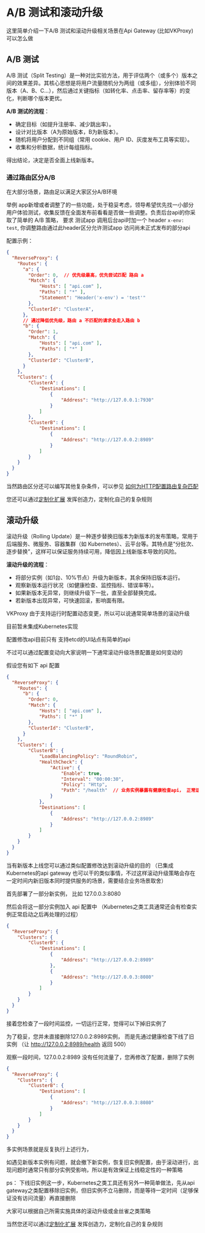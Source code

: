 # A/B 测试和滚动升级

这里简单介绍一下A/B 测试和滚动升级相关场景在Api Gateway (比如VKProxy) 可以怎么做

## A/B 测试

A/B 测试（Split Testing）是一种对比实验方法，用于评估两个（或多个）版本之间的效果差异。其核心思想是将用户流量随机分为两组（或多组），分别体验不同版本（A、B、C...），然后通过关键指标（如转化率、点击率、留存率等）的变化，判断哪个版本更优。

**A/B 测试的流程**：

- 确定目标（如提升注册率、减少跳出率）。
- 设计对比版本（A为原始版本，B为新版本）。
- 随机将用户分配到不同组（常用 cookie、用户 ID、灰度发布工具等实现）。
- 收集和分析数据，统计每组指标。

得出结论，决定是否全面上线新版本。

### 通过路由区分A/B

在大部分场景，路由足以满足大家区分A/B环境

举例 app新增或者调整了的一些功能，处于稳妥考虑，领导希望优先找一小部分用户体验测试，收集反馈在全面发布前看看是否做一些调整。负责后台api的你采取了简单的 A/B 策略， 要求 测试app 调用后台api时加一个 header `x-env: test`, 你调整路由通过此header区分允许测试app 访问尚未正式发布的部分api

配置示例：

``` json
{
  "ReverseProxy": {
    "Routes": {
      "a": {
        "Order": 0,  // 优先级最高，优先尝试匹配 路由 a
        "Match": {
            "Hosts": [ "api.com" ],
            "Paths": [ "*" ],
            "Statement": "Header('x-env') = 'test'"
        },
        "ClusterId": "ClusterA",
      },
      // 通过降低优先级，路由 a 不匹配的请求会走入路由 b
      "b": {
        "Order": 1, 
        "Match": {
            "Hosts": [ "api.com" ],
            "Paths": [ "*" ]
        },
        "ClusterId": "ClusterB",
      }
    },
    "Clusters": {
        "ClusterA": {
            "Destinations": [
                {
                    "Address": "http://127.0.0.1:7930"
                }
            ]
        },
        "ClusterB": {
            "Destinations": [
                {
                    "Address": "http://127.0.0.2:8989"
                }
            ]
        }
    }
  }
}
```

当然路由区分还可以编写其他复杂条件，可以参见 [如何为HTTP配置路由复杂匹配](/VKProxy.Doc/docs/statement)

您还可以通过[定制化扩展](/VKProxy.Doc/docs/extensibility) 发挥创造力，定制化自己的复杂规则

## 滚动升级

滚动升级（Rolling Update）是一种逐步替换旧版本为新版本的发布策略，常用于后端服务、微服务、容器集群（如 Kubernetes）、云平台等。其特点是“分批次、逐步替换”，这样可以保证服务持续可用，降低因上线新版本导致的风险。

**滚动升级的流程**：

- 将部分实例（如1台、10%节点）升级为新版本，其余保持旧版本运行。
- 观察新版本运行状况（如健康检查、监控指标、错误率等）。
- 如果新版本无异常，则继续升级下一批，直至全部替换完成。
- 若新版本出现异常，可快速回滚，影响面有限。

VKProxy 由于支持运行时配置动态变更，所以可以说通常简单场景的滚动升级

目前暂未集成Kubernetes实现

配置修改api目前只有 支持etcd的UI站点有简单的api

不过可以通过配置变动向大家说明一下通常滚动升级场景配置是如何变动的

假设您有如下 api 配置

``` json
{
  "ReverseProxy": {
    "Routes": {
      "b": {
        "Order": 0, 
        "Match": {
            "Hosts": [ "api.com" ],
            "Paths": [ "*" ]
        },
        "ClusterId": "ClusterB",
      }
    },
    "Clusters": {
        "ClusterB": {
            "LoadBalancingPolicy": "RoundRobin",
            "HealthCheck": {
                "Active": {
                    "Enable": true,
                    "Interval": "00:00:30",
                    "Policy": "Http",
                    "Path": "/health"  // 业务实例暴露有健康检查api， 正常运行会返回 200 ，当下线时会返回 500
                }
            },
            "Destinations": [
                {
                    "Address": "http://127.0.0.2:8989"
                }
            ]
        }
    }
  }
}
```

当有新版本上线您可以通过类似配置修改达到滚动升级的目的  （已集成Kubernetes的api gateway 也可以干的类似事情，不过这样滚动升级策略会存在一定时间内新旧版本同时提供服务的场景，需要结合业务场景取舍）

首先部署了一部分新实例， 比如 127.0.0.3:8080

然后会将这一部分实例加入 api 配置中 （Kubernetes之类工具通常还会有检查实例正常启动之后再处理的过程）

``` json
{
  "ReverseProxy": {
    "Clusters": {
        "ClusterB": {
            "Destinations": [
                {
                    "Address": "http://127.0.0.2:8989"
                },
                {
                    "Address": "http://127.0.0.3:8080"
                }
            ]
        }
    }
  }
}
```

接着您检查了一段时间监控，一切运行正常，觉得可以下掉旧实例了

为了稳妥，您并未直接删除127.0.0.2:8989实例， 而是先通过健康检查下线了旧实例 （让 http://127.0.0.2:8989/health 返回 500）

观察一段时间，127.0.0.2:8989 没有任何流量了，您再修改了配置，删除了实例

``` json
{
  "ReverseProxy": {
    "Clusters": {
        "ClusterB": {
            "Destinations": [
                {
                    "Address": "http://127.0.0.3:8080"
                }
            ]
        }
    }
  }
}
```

多实例场景就是反复执行上述行为，

如遇见新版本实例有问题，就会撤下新实例，恢复旧实例配置，由于滚动进行，出现问题时通常只有部分实例受影响，所以是有效保证上线稳定性的一种策略

ps： 下线旧实例这一步，Kubernetes之类工具还有另外一种简单做法，先从api gateway之类配置移除旧实例，但旧实例不立马删除，而是等待一定时间（足够保证没有访问流量）再直接删除

大家可以根据自己所需实施具体的滚动升级或金丝雀之类策略

当然您还可以通过[定制化扩展](/VKProxy.Doc/docs/extensibility) 发挥创造力，定制化自己的复杂规则